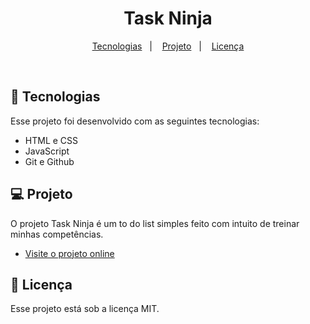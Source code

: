<h1 align="center"> Task Ninja </h1>

<p align="center">
  <a href="#-tecnologias">Tecnologias</a>&nbsp;&nbsp;&nbsp;|&nbsp;&nbsp;&nbsp;
  <a href="#-projeto">Projeto</a>&nbsp;&nbsp;&nbsp;|&nbsp;&nbsp;&nbsp;
  <a href="#memo-licença">Licença</a>
</p>

<br>

## 🚀 Tecnologias

Esse projeto foi desenvolvido com as seguintes tecnologias:

- HTML e CSS
- JavaScript
- Git e Github

## 💻 Projeto

O projeto Task Ninja é um to do list simples feito com intuito de treinar minhas competências.
- [Visite o projeto online](https://luizfelipegondim.github.io/TaskNinja/)

## :memo: Licença

Esse projeto está sob a licença MIT.
